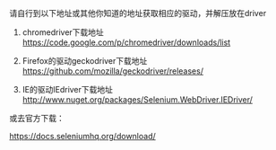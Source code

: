 
请自行到以下地址或其他你知道的地址获取相应的驱动，并解压放在driver

1. chromedriver下载地址   
https://code.google.com/p/chromedriver/downloads/list

2. Firefox的驱动geckodriver下载地址   
https://github.com/mozilla/geckodriver/releases/

3. IE的驱动IEdriver下载地址   
http://www.nuget.org/packages/Selenium.WebDriver.IEDriver/


或去官方下载：

https://docs.seleniumhq.org/download/

